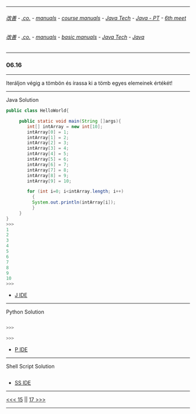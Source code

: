 
---

###### [改善](https://github.com/ttltrk/0C/blob/master/README.MD) - [.co.](https://github.com/ttltrk/PRG/blob/master/CODING.MD) - [manuals](https://github.com/ttltrk/PRG/blob/master/MAN.MD) - [course manuals](https://github.com/ttltrk/PRG/blob/master/COUR_MAN.MD) - [Java Tech](https://github.com/ttltrk/PRG/blob/master/JAVA/DOC/CM/JT.MD) - [Java - PT](https://github.com/ttltrk/PRG/blob/master/JAVA/DOC/BJM/TOMI/JJ.MD) - [6th meet](https://github.com/ttltrk/PRG/blob/master/JAVA/DOC/BJM/TOMI/06/06.MD) 

###### [改善](https://github.com/ttltrk/0C/blob/master/README.MD) - [.co.](https://github.com/ttltrk/PRG/blob/master/CODING.MD) - [manuals](https://github.com/ttltrk/PRG/blob/master/MAN.MD) - [basic manuals](https://github.com/ttltrk/PRG/blob/master/MANUALS.MD) - [Java Tech](https://github.com/ttltrk/PRG/blob/master/JAVA/DOC/JT/JT.MD) - [Java](https://github.com/ttltrk/PRG/blob/master/JAVA/DOC/OJM/OJM.MD)

---

### 06.16

---

Iteráljon végig a tömbön és írassa ki a tömb egyes elemeinek értékét!

---

Java Solution

```java
public class HelloWorld{

     public static void main(String []args){
        int[] intArray = new int[10];
        intArray[0] = 1;
        intArray[1] = 2;
        intArray[2] = 3;
        intArray[3] = 4;
        intArray[4] = 5;
        intArray[5] = 6;
        intArray[6] = 7;
        intArray[7] = 8;
        intArray[8] = 9;
        intArray[9] = 10;

        for (int i=0; i<intArray.length; i++)
          {
          System.out.println(intArray[i]);
          }
     }
}
>>>
1
2
3
4
5
6
7
8
9
10
>>>
```

* [J IDE](https://www.tutorialspoint.com/compile_java_online.php) 

---

Python Solution

```python

>>>

>>>
```

* [P IDE](https://repl.it/@ttltrknet/YummyRedMp3)

---

Shell Script Solution

```shell

```

* [SS IDE](http://rextester.com/l/bash_online_compiler)

---

[<<< 15](https://github.com/ttltrk/PRG/blob/master/JAVA/DOC/BJM/TOMI/06/15/15.MD) ||
[17 >>>](https://github.com/ttltrk/PRG/blob/master/JAVA/DOC/BJM/TOMI/06/17/17.MD)

---
